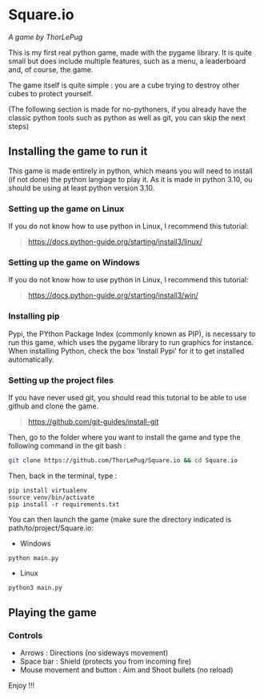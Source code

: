 # Square.io

*A game by ThorLePug*

This is my first real python game, made with the pygame library. It is quite small but does
include multiple features, such as a menu, a leaderboard and, of course, the game.

The game itself is quite simple : you are a cube trying to destroy other cubes to protect yourself.

(The following section is made for no-pythoners, if you already have the classic python tools such as python as well 
as git, you can skip the next steps)

## Installing the game to run it

This game is made entirely in python, which means you will need to install (if not done) the python langiage to play it.
As it is made in python 3.10, ou should be using at least python version 3.10.

### Setting up the game on Linux

If you do not know how to use python in Linux, I recommend this tutorial:
> https://docs.python-guide.org/starting/install3/linux/

### Setting up the game on Windows

If you do not know how to use python in Linux, I recommend this tutorial:

> https://docs.python-guide.org/starting/install3/win/

### Installing pip

Pypi, the PYthon Package Index (commonly known as PIP), is necessary to run this game, which uses the pygame library to
run graphics for instance. When installing Python, check the box 'Install Pypi' for it to get installed automatically.

### Setting up the project files

If you have never used git, you should read this tutorial to be able to use github and clone the game.

> https://github.com/git-guides/install-git

Then, go to the folder where you want to install the game and type the following command in the git bash : 
```bash
git clone https://github.com/ThorLePug/Square.io && cd Square.io
```

Then, back in the terminal, type :

```commandline
pip install virtualenv
source venv/bin/activate 
pip install -r requirements.txt
```

You can then launch the game (make sure the directory indicated is 
path/to/project/Square.io:

- Windows
```commandline
python main.py 
```
- Linux
```bash
python3 main.py 
```

## Playing the game

### Controls

- Arrows : Directions (no sideways movement)
- Space bar : Shield (protects you from incoming fire)
- Mouse movement and button : Aim and Shoot bullets (no reload)

Enjoy !!!

